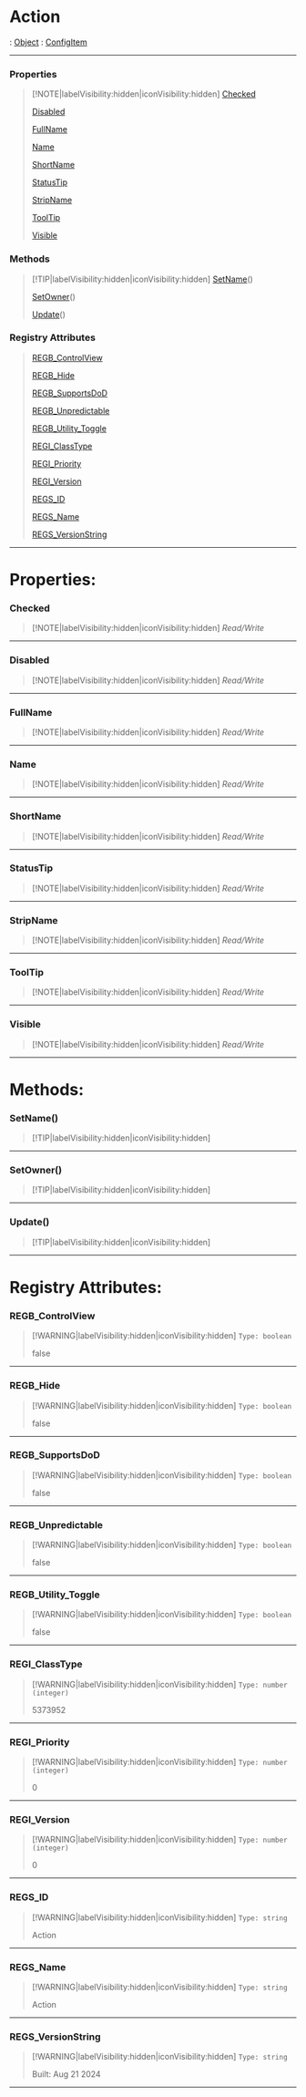 # Action
 : [Object](Object.md) : [ConfigItem](ConfigItem.md)
___
### Properties  
> [!NOTE|labelVisibility:hidden|iconVisibility:hidden]
> [Checked](#Checked)
>
> [Disabled](#Disabled)
>
> [FullName](#FullName)
>
> [Name](#Name)
>
> [ShortName](#ShortName)
>
> [StatusTip](#StatusTip)
>
> [StripName](#StripName)
>
> [ToolTip](#ToolTip)
>
> [Visible](#Visible)
>
### Methods  
> [!TIP|labelVisibility:hidden|iconVisibility:hidden]
> [SetName](#SetName)()
>
> [SetOwner](#SetOwner)()
>
> [Update](#Update)()
>
### Registry Attributes
> [REGB_ControlView](#REGB_ControlView)
>
> [REGB_Hide](#REGB_Hide)
>
> [REGB_SupportsDoD](#REGB_SupportsDoD)
>
> [REGB_Unpredictable](#REGB_Unpredictable)
>
> [REGB_Utility_Toggle](#REGB_Utility_Toggle)
>
> [REGI_ClassType](#REGI_ClassType)
>
> [REGI_Priority](#REGI_Priority)
>
> [REGI_Version](#REGI_Version)
>
> [REGS_ID](#REGS_ID)
>
> [REGS_Name](#REGS_Name)
>
> [REGS_VersionString](#REGS_VersionString)
>
___

# Properties: <!-- {docsify-ignore} -->

### Checked
> [!NOTE|labelVisibility:hidden|iconVisibility:hidden]
> *<span class="read_write">Read/Write</span>*
>
___

### Disabled
> [!NOTE|labelVisibility:hidden|iconVisibility:hidden]
> *<span class="read_write">Read/Write</span>*
>
___

### FullName
> [!NOTE|labelVisibility:hidden|iconVisibility:hidden]
> *<span class="read_write">Read/Write</span>*
>
___

### Name
> [!NOTE|labelVisibility:hidden|iconVisibility:hidden]
> *<span class="read_write">Read/Write</span>*
>
___

### ShortName
> [!NOTE|labelVisibility:hidden|iconVisibility:hidden]
> *<span class="read_write">Read/Write</span>*
>
___

### StatusTip
> [!NOTE|labelVisibility:hidden|iconVisibility:hidden]
> *<span class="read_write">Read/Write</span>*
>
___

### StripName
> [!NOTE|labelVisibility:hidden|iconVisibility:hidden]
> *<span class="read_write">Read/Write</span>*
>
___

### ToolTip
> [!NOTE|labelVisibility:hidden|iconVisibility:hidden]
> *<span class="read_write">Read/Write</span>*
>
___

### Visible
> [!NOTE|labelVisibility:hidden|iconVisibility:hidden]
> *<span class="read_write">Read/Write</span>*
>
___


# Methods: <!-- {docsify-ignore} -->

### SetName()
> [!TIP|labelVisibility:hidden|iconVisibility:hidden]
___

### SetOwner()
> [!TIP|labelVisibility:hidden|iconVisibility:hidden]
___

### Update()
> [!TIP|labelVisibility:hidden|iconVisibility:hidden]
___


# Registry Attributes: <!-- {docsify-ignore} -->

### REGB_ControlView
> [!WARNING|labelVisibility:hidden|iconVisibility:hidden]
> `Type: boolean`
>
> false
>
___

### REGB_Hide
> [!WARNING|labelVisibility:hidden|iconVisibility:hidden]
> `Type: boolean`
>
> false
>
___

### REGB_SupportsDoD
> [!WARNING|labelVisibility:hidden|iconVisibility:hidden]
> `Type: boolean`
>
> false
>
___

### REGB_Unpredictable
> [!WARNING|labelVisibility:hidden|iconVisibility:hidden]
> `Type: boolean`
>
> false
>
___

### REGB_Utility_Toggle
> [!WARNING|labelVisibility:hidden|iconVisibility:hidden]
> `Type: boolean`
>
> false
>
___

### REGI_ClassType
> [!WARNING|labelVisibility:hidden|iconVisibility:hidden]
> `Type: number (integer)`
>
> 5373952
>
___

### REGI_Priority
> [!WARNING|labelVisibility:hidden|iconVisibility:hidden]
> `Type: number (integer)`
>
> 0
>
___

### REGI_Version
> [!WARNING|labelVisibility:hidden|iconVisibility:hidden]
> `Type: number (integer)`
>
> 0
>
___

### REGS_ID
> [!WARNING|labelVisibility:hidden|iconVisibility:hidden]
> `Type: string`
>
> Action
>
___

### REGS_Name
> [!WARNING|labelVisibility:hidden|iconVisibility:hidden]
> `Type: string`
>
> Action
>
___

### REGS_VersionString
> [!WARNING|labelVisibility:hidden|iconVisibility:hidden]
> `Type: string`
>
> Built: Aug 21 2024
>
___

